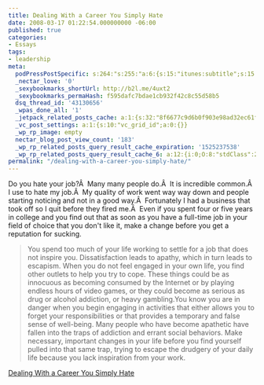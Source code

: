 ```yaml
---
title: Dealing With a Career You Simply Hate
date: 2008-03-17 01:22:54.000000000 -06:00
published: true
categories:
- Essays
tags:
- leadership
meta:
  podPressPostSpecific: s:264:"s:255:"a:6:{s:15:"itunes:subtitle";s:15:"##PostExcerpt##";s:14:"itunes:summary";s:15:"##PostExcerpt##";s:15:"itunes:keywords";s:17:"##WordPressCats##";s:13:"itunes:author";s:10:"##Global##";s:15:"itunes:explicit";s:7:"Default";s:12:"itunes:block";s:7:"Default";}";";
  _nectar_love: '0'
  _sexybookmarks_shortUrl: http://b2l.me/4uxt2
  _sexybookmarks_permaHash: f595dafc7bdae1cb932f42c8c55d58b5
  dsq_thread_id: '43130656'
  _wpas_done_all: '1'
  _jetpack_related_posts_cache: a:1:{s:32:"8f6677c9d6b0f903e98ad32ec61f8deb";a:2:{s:7:"expires";i:1457628384;s:7:"payload";a:3:{i:0;a:1:{s:2:"id";i:4765;}i:1;a:1:{s:2:"id";i:2051;}i:2;a:1:{s:2:"id";i:134;}}}}
  _vc_post_settings: a:1:{s:10:"vc_grid_id";a:0:{}}
  _wp_rp_image: empty
  nectar_blog_post_view_count: '183'
  _wp_rp_related_posts_query_result_cache_expiration: '1525237538'
  _wp_rp_related_posts_query_result_cache_6: a:12:{i:0;O:8:"stdClass":2:{s:7:"post_id";s:4:"1597";s:5:"score";s:17:"56.43792688292933";}i:1;O:8:"stdClass":2:{s:7:"post_id";s:4:"4593";s:5:"score";s:18:"53.210677004910735";}i:2;O:8:"stdClass":2:{s:7:"post_id";s:4:"1110";s:5:"score";s:17:"53.10566037045349";}i:3;O:8:"stdClass":2:{s:7:"post_id";s:2:"30";s:5:"score";s:17:"49.64946945828196";}i:4;O:8:"stdClass":2:{s:7:"post_id";s:3:"872";s:5:"score";s:18:"25.349583692421586";}i:5;O:8:"stdClass":2:{s:7:"post_id";s:3:"411";s:5:"score";s:17:"24.91548491259143";}i:6;O:8:"stdClass":2:{s:7:"post_id";s:3:"710";s:5:"score";s:17:"21.72774407858762";}i:7;O:8:"stdClass":2:{s:7:"post_id";s:3:"737";s:5:"score";s:17:"20.33845812882387";}i:8;O:8:"stdClass":2:{s:7:"post_id";s:3:"370";s:5:"score";s:17:"19.66858155850091";}i:9;O:8:"stdClass":2:{s:7:"post_id";s:3:"624";s:5:"score";s:17:"19.13197727090168";}i:10;O:8:"stdClass":2:{s:7:"post_id";s:3:"673";s:5:"score";s:18:"18.108453003342902";}i:11;O:8:"stdClass":2:{s:7:"post_id";s:3:"396";s:5:"score";s:18:"16.030182399543666";}}
permalink: "/dealing-with-a-career-you-simply-hate/"
---
```

Do you hate your job?Â  Many many people do.Â  It is incredible common.Â  I use to hate my job.Â  My quality of work went way way down and people starting noticing and not in a good way.Â  Fortunately I had a business that took off so I quit before they fired me.Â  Even if you spent four or five years in college and you find out that as soon as you have a full-time job in your field of choice that you don't like it, make a change before you get a reputation for sucking.</p>
<blockquote><p> You spend too much of your life working to settle for a job that does not inspire you. Dissatisfaction leads to apathy, which in turn leads to escapism. When you do not feel engaged in your own life, you find other outlets to help you try to cope. These things could be as innocuous as becoming consumed by the Internet or by playing endless hours of video games, or they could become as serious as drug or alcohol addiction, or heavy gambling.You know you are in danger when you begin engaging in activities that either allows you to forget your responsibilities or that provides a temporary and false sense of well-being. Many people who have become apathetic have fallen into the traps of addiction and errant social behaviors. Make necessary, important changes in your life before you find yourself pulled into that same trap, trying to escape the drudgery of your daily life because you lack inspiration from your work.</p></blockquote>
<p><a href="http://www.dumblittleman.com/2008/03/dealing-with-career-you-simply-hate.html" rel="nofollow">Dealing With a Career You Simply Hate</a></p>
